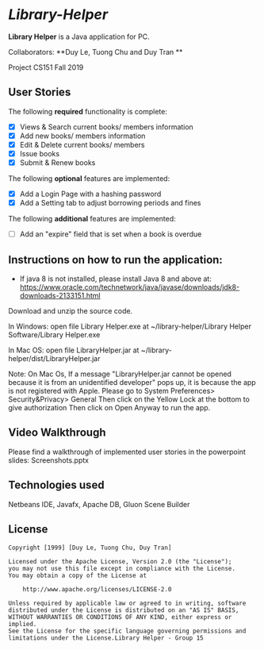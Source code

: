 # *Library-Helper*

**Library Helper** is a Java application for PC.

Collaborators: **Duy Le, Tuong Chu and Duy Tran **

Project CS151 Fall 2019

## User Stories

The following **required** functionality is complete:

* [x] Views & Search current books/ members information
* [x] Add new books/ members information
* [x] Edit & Delete current books/ members
* [x] Issue books 
* [x] Submit & Renew books

The following **optional** features are implemented:

* [x] Add a Login Page with a hashing password
* [x] Add a Setting tab to adjust borrowing periods and fines

The following **additional** features are implemented:

- [ ] Add an "expire" field that is set when a book is overdue

## Instructions on how to run the application:

- If java 8 is not installed, please install Java 8 and above at:
https://www.oracle.com/technetwork/java/javase/downloads/jdk8-downloads-2133151.html

Download and unzip the source code.

In Windows: open file Library Helper.exe at
 ~/library-helper/Library Helper Software/Library Helper.exe

In Mac OS: open file LibraryHelper.jar at
 ~/library-helper/dist/LibraryHelper.jar

Note:
On Mac Os, If a message "LibraryHelper.jar cannot be opened because it is from an unidentified developer" pops up, it is because the app is not registered with Apple.
Please go to System Preferences> Security&Privacy> General
Then click on the Yellow Lock at the bottom to give authorization
Then click on Open Anyway to run the app.

## Video Walkthrough 

Please find a walkthrough of implemented user stories in the powerpoint slides: Screenshots.pptx


## Technologies used
Netbeans IDE, Javafx, Apache DB, Gluon Scene Builder

## License

    Copyright [1999] [Duy Le, Tuong Chu, Duy Tran]

    Licensed under the Apache License, Version 2.0 (the "License");
    you may not use this file except in compliance with the License.
    You may obtain a copy of the License at

        http://www.apache.org/licenses/LICENSE-2.0

    Unless required by applicable law or agreed to in writing, software
    distributed under the License is distributed on an "AS IS" BASIS,
    WITHOUT WARRANTIES OR CONDITIONS OF ANY KIND, either express or implied.
    See the License for the specific language governing permissions and
    limitations under the License.Library Helper - Group 15


